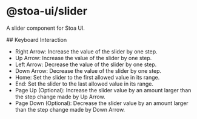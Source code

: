 # @stoa-ui/slider

A slider component for Stoa UI.

## Keyboard Interaction

- Right Arrow: Increase the value of the slider by one step.
- Up Arrow: Increase the value of the slider by one step.
- Left Arrow: Decrease the value of the slider by one step.
- Down Arrow: Decrease the value of the slider by one step.
- Home: Set the slider to the first allowed value in its range.
- End: Set the slider to the last allowed value in its range.
- Page Up (Optional): Increase the slider value by an amount larger than the step change made by Up Arrow.
- Page Down (Optional): Decrease the slider value by an amount larger than the step change made by Down Arrow.
